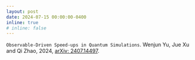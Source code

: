```yaml
---
layout: post
date: 2024-07-15 00:00:00-0400
inline: true
# inline: false
---
```


`Observable-Driven Speed-ups in Quantum Simulations`.
Wenjun Yu, Jue Xu and Qi Zhao, 2024,
[arXiv: 2407.14497](http://arxiv.org/abs/2407.14497).